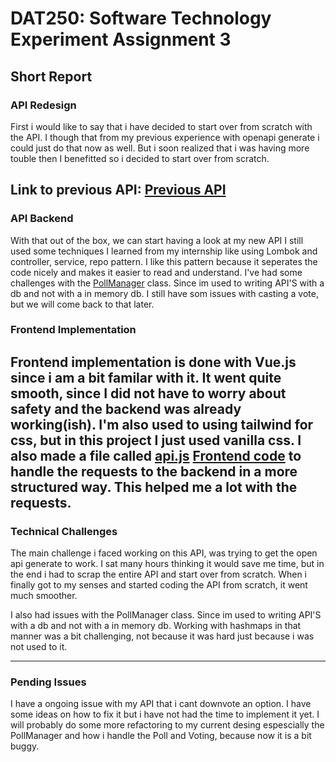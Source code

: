 # DAT250: Software Technology Experiment Assignment 3

## Short Report

### API Redesign

First i would like to say that i have decided to start over from scratch
with the API. I though that from my previous experience with openapi generate
i could just do that now as well. But i soon realized that i was having more touble
then I benefitted so i decided to start over from scratch.

Link to previous API:
[Previous API](<https://github.com/Magnus-Fjeldstad/DAT250>)
---

### API Backend

With that out of the box, we can start having a look at my new API
I still used some techniques I learned from my internship like using
Lombok and controller, service, repo pattern. I like this pattern because
it seperates the code nicely and makes it easier to read and understand.
I've had some challenges with
the [PollManager](https://github.com/Magnus-Fjeldstad/poll-app/blob/119ff7dbdf7ec234364656e7ee616ba071da7ac6/pollapp/src/main/java/com/poll/pollapp/manager/PollManager.java)
class. Since im used to writing API'S with a db and not with a in memory db.
I still have som issues with casting a vote, but we will come back to that later.

### Frontend Implementation

Frontend implementation is done with Vue.js since i am a bit familar with it.
It went quite smooth, since I did not have to worry about safety and the backend was already working(ish).
I'm also used to using tailwind for css, but in this project I just used vanilla css.
I also made a file
called [api.js](https://github.com/Magnus-Fjeldstad/poll-app/blob/1638bfb5f40e0b8378539cab6192d25f0a776079/poll-app-frontend/src/api.js)
[Frontend code](https://github.com/Magnus-Fjeldstad/poll-app/blob/1638bfb5f40e0b8378539cab6192d25f0a776079/poll-app-frontend/src)
to handle the requests to the backend in a more structured way. This helped me a lot with the requests.
---

### Technical Challenges

The main challenge i faced working on this API, was trying to get the open api generate to work.
I sat many hours thinking it would save me time, but in the end i had to scrap the entire API and start over from
scratch.
When i finally got to my senses and started coding the API from scratch, it went much smoother.

I also had issues with the PollManager class. Since im used to writing API'S with a db and not with a in memory db.
Working with hashmaps in that manner was a bit challenging, not because it was hard just because i was not used to it.

---

### Pending Issues

I have a ongoing issue with my API that i cant downvote an option. I have some ideas on how to fix it
but i have not had the time to implement it yet. I will probably do some more refactoring to my current desing
espescially the PollManager and how i handle the Poll and Voting, because now it is a bit buggy.



